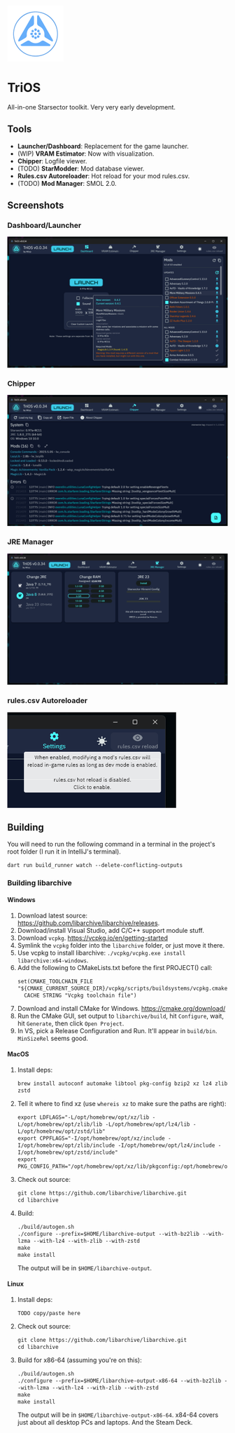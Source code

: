 ![TriOS logo](assets/images/telos_faction_crest.png)
# TriOS
All-in-one Starsector toolkit. Very very early development.

## Tools

- **Launcher/Dashboard**: Replacement for the game launcher.
- (WIP) **VRAM Estimator**: Now with visualization.
- **Chipper**: Logfile viewer.
- (TODO) **StarModder**: Mod database viewer.
- **Rules.csv Autoreloader**: Hot reload for your mod rules.csv.
- (TODO) **Mod Manager**: SMOL 2.0.

## Screenshots

### Dashboard/Launcher
![Dashboard](readme_resources/dashboard.png)
### Chipper
![Chipper](readme_resources/chipper.png)
### JRE Manager
![JRE Manager](readme_resources/jre.png)
### rules.csv Autoreloader
![rules.csv Autoreloader](readme_resources/rules_reload.png)

## Building

You will need to run the following command in a terminal in the project's root folder (I run it in IntelliJ's terminal).

```
dart run build_runner watch --delete-conflicting-outputs
```

### Building libarchive
#### Windows
1. Download latest source: https://github.com/libarchive/libarchive/releases.
1. Download/install Visual Studio, add C/C++ support module stuff.
1. Download `vcpkg`. https://vcpkg.io/en/getting-started
1. Symlink the `vcpkg` folder into the  `libarchive` folder, or just move it there.
1. Use vcpkg to install libarchive: `./vcpkg/vcpkg.exe install libarchive:x64-windows`.
1. Add the following to CMakeLists.txt before the first PROJECT() call:
    ```
    set(CMAKE_TOOLCHAIN_FILE "${CMAKE_CURRENT_SOURCE_DIR}/vcpkg/scripts/buildsystems/vcpkg.cmake"
      CACHE STRING "Vcpkg toolchain file")
    ```
1. Download and install CMake for Windows. https://cmake.org/download/
1. Run the CMake GUI, set output to `libarchive/build`, hit `Configure`, wait, hit `Generate`, then click `Open Project`.
1. In VS, pick a Release Configuration and Run. It'll appear in `build/bin`. `MinSizeRel` seems good.

#### MacOS
1. Install deps: 
   ```
   brew install autoconf automake libtool pkg-config bzip2 xz lz4 zlib zstd
   ```
1. Tell it where to find xz (use `whereis xz` to make sure the paths are right):
   ```
   export LDFLAGS="-L/opt/homebrew/opt/xz/lib -L/opt/homebrew/opt/zlib/lib -L/opt/homebrew/opt/lz4/lib -L/opt/homebrew/opt/zstd/lib"
   export CPPFLAGS="-I/opt/homebrew/opt/xz/include -I/opt/homebrew/opt/zlib/include -I/opt/homebrew/opt/lz4/include -I/opt/homebrew/opt/zstd/include"
   export PKG_CONFIG_PATH="/opt/homebrew/opt/xz/lib/pkgconfig:/opt/homebrew/opt/zlib/lib/pkgconfig:/opt/homebrew/opt/lz4/lib/pkgconfig:/opt/homebrew/opt/zstd/lib/pkgconfig"
   ```
1. Check out source:
   ```
   git clone https://github.com/libarchive/libarchive.git
   cd libarchive
   ```
1. Build:
   ```
   ./build/autogen.sh
   ./configure --prefix=$HOME/libarchive-output --with-bz2lib --with-lzma --with-lz4 --with-zlib --with-zstd
   make
   make install
   ```
   The output will be in `$HOME/libarchive-output`.

#### Linux
1. Install deps:
   ```
   TODO copy/paste here
   ```
1. Check out source:
   ```
   git clone https://github.com/libarchive/libarchive.git
   cd libarchive
   ```
1. Build for x86-64 (assuming you're on this):
   ```
   ./build/autogen.sh
   ./configure --prefix=$HOME/libarchive-output-x86-64 --with-bz2lib --with-lzma --with-lz4 --with-zlib --with-zstd
   make
   make install
   ```
   The output will be in `$HOME/libarchive-output-x86-64`. x84-64 covers just about all desktop PCs and laptops. And the Steam Deck.
